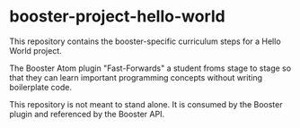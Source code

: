 # booster-project-hello-world
This repository contains the booster-specific curriculum steps for a Hello World project.

The Booster Atom plugin "Fast-Forwards" a student froms stage to stage so that they can learn important programming concepts without writing boilerplate code.

This repository is not meant to stand alone. It is consumed by the Booster plugin and referenced by the Booster API.
